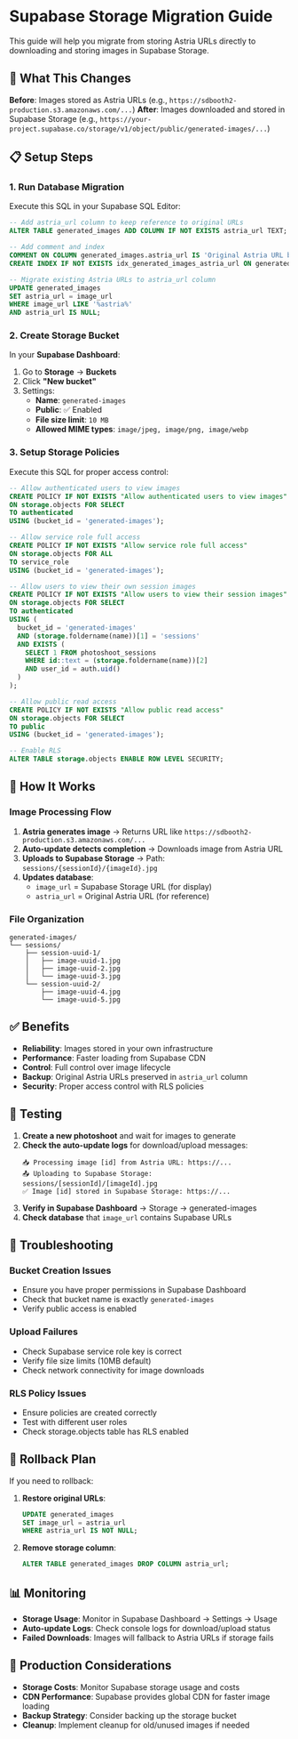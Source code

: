 # Supabase Storage Migration Guide

This guide will help you migrate from storing Astria URLs directly to downloading and storing images in Supabase Storage.

## 🎯 What This Changes

**Before**: Images stored as Astria URLs (e.g., `https://sdbooth2-production.s3.amazonaws.com/...`)
**After**: Images downloaded and stored in Supabase Storage (e.g., `https://your-project.supabase.co/storage/v1/object/public/generated-images/...`)

## 📋 Setup Steps

### 1. Run Database Migration

Execute this SQL in your Supabase SQL Editor:

```sql
-- Add astria_url column to keep reference to original URLs
ALTER TABLE generated_images ADD COLUMN IF NOT EXISTS astria_url TEXT;

-- Add comment and index
COMMENT ON COLUMN generated_images.astria_url IS 'Original Astria URL before downloading to Supabase Storage';
CREATE INDEX IF NOT EXISTS idx_generated_images_astria_url ON generated_images(astria_url);

-- Migrate existing Astria URLs to astria_url column
UPDATE generated_images 
SET astria_url = image_url 
WHERE image_url LIKE '%astria%' 
AND astria_url IS NULL;
```

### 2. Create Storage Bucket

In your **Supabase Dashboard**:

1. Go to **Storage** → **Buckets**
2. Click **"New bucket"**
3. Settings:
   - **Name**: `generated-images`
   - **Public**: ✅ Enabled
   - **File size limit**: `10 MB`
   - **Allowed MIME types**: `image/jpeg, image/png, image/webp`

### 3. Setup Storage Policies

Execute this SQL for proper access control:

```sql
-- Allow authenticated users to view images
CREATE POLICY IF NOT EXISTS "Allow authenticated users to view images"
ON storage.objects FOR SELECT
TO authenticated
USING (bucket_id = 'generated-images');

-- Allow service role full access
CREATE POLICY IF NOT EXISTS "Allow service role full access"
ON storage.objects FOR ALL
TO service_role
USING (bucket_id = 'generated-images');

-- Allow users to view their own session images
CREATE POLICY IF NOT EXISTS "Allow users to view their session images"
ON storage.objects FOR SELECT
TO authenticated
USING (
  bucket_id = 'generated-images' 
  AND (storage.foldername(name))[1] = 'sessions'
  AND EXISTS (
    SELECT 1 FROM photoshoot_sessions 
    WHERE id::text = (storage.foldername(name))[2]
    AND user_id = auth.uid()
  )
);

-- Allow public read access
CREATE POLICY IF NOT EXISTS "Allow public read access"
ON storage.objects FOR SELECT
TO public
USING (bucket_id = 'generated-images');

-- Enable RLS
ALTER TABLE storage.objects ENABLE ROW LEVEL SECURITY;
```

## 🔄 How It Works

### Image Processing Flow

1. **Astria generates image** → Returns URL like `https://sdbooth2-production.s3.amazonaws.com/...`
2. **Auto-update detects completion** → Downloads image from Astria URL
3. **Uploads to Supabase Storage** → Path: `sessions/{sessionId}/{imageId}.jpg`
4. **Updates database**:
   - `image_url` = Supabase Storage URL (for display)
   - `astria_url` = Original Astria URL (for reference)

### File Organization

```
generated-images/
└── sessions/
    ├── session-uuid-1/
    │   ├── image-uuid-1.jpg
    │   ├── image-uuid-2.jpg
    │   └── image-uuid-3.jpg
    └── session-uuid-2/
        ├── image-uuid-4.jpg
        └── image-uuid-5.jpg
```

## ✅ Benefits

- **Reliability**: Images stored in your own infrastructure
- **Performance**: Faster loading from Supabase CDN
- **Control**: Full control over image lifecycle
- **Backup**: Original Astria URLs preserved in `astria_url` column
- **Security**: Proper access control with RLS policies

## 🧪 Testing

1. **Create a new photoshoot** and wait for images to generate
2. **Check the auto-update logs** for download/upload messages:
   ```
   📥 Processing image [id] from Astria URL: https://...
   📤 Uploading to Supabase Storage: sessions/[sessionId]/[imageId].jpg
   ✅ Image [id] stored in Supabase Storage: https://...
   ```
3. **Verify in Supabase Dashboard** → Storage → generated-images
4. **Check database** that `image_url` contains Supabase URLs

## 🔧 Troubleshooting

### Bucket Creation Issues
- Ensure you have proper permissions in Supabase Dashboard
- Check that bucket name is exactly `generated-images`
- Verify public access is enabled

### Upload Failures
- Check Supabase service role key is correct
- Verify file size limits (10MB default)
- Check network connectivity for image downloads

### RLS Policy Issues
- Ensure policies are created correctly
- Test with different user roles
- Check storage.objects table has RLS enabled

## 🔄 Rollback Plan

If you need to rollback:

1. **Restore original URLs**:
   ```sql
   UPDATE generated_images 
   SET image_url = astria_url 
   WHERE astria_url IS NOT NULL;
   ```

2. **Remove storage column**:
   ```sql
   ALTER TABLE generated_images DROP COLUMN astria_url;
   ```

## 📊 Monitoring

- **Storage Usage**: Monitor in Supabase Dashboard → Settings → Usage
- **Auto-update Logs**: Check console logs for download/upload status
- **Failed Downloads**: Images will fallback to Astria URLs if storage fails

## 🚀 Production Considerations

- **Storage Costs**: Monitor Supabase storage usage and costs
- **CDN Performance**: Supabase provides global CDN for faster image loading
- **Backup Strategy**: Consider backing up the storage bucket
- **Cleanup**: Implement cleanup for old/unused images if needed
